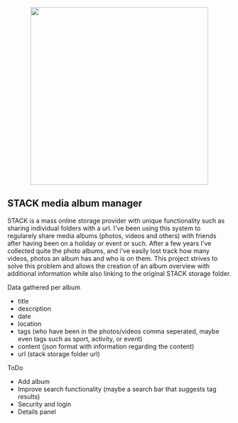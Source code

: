 <p align="center"><a href="http://kristiansnel.nl"><img src="http://kristiansnel.nl/img/ksnelnl.PNG" width="400"></a></p>


## STACK media album manager

STACK is a mass online storage provider with unique functionality such as sharing individual folders with a url.
I've been using this system to regularely share media albums (photos, videos and others) with friends after having been on a holiday or event or such.
After a few years I've collected quite the photo albums, and i've easily lost track how many videos, photos an album has and who is on them.
This project strives to solve this problem and allows the creation of an album overview with additional information while also linking to the original STACK storage folder.

Data gathered per album
- title
- description
- date
- location
- tags (who have been in the photos/videos comma seperated, maybe even tags such as sport, activity, or event)
- content (json format with information regarding the content)
- url (stack storage folder url)

ToDo
- Add album
- Improve search functionality (maybe a search bar that suggests tag results)
- Security and login
- Details panel
